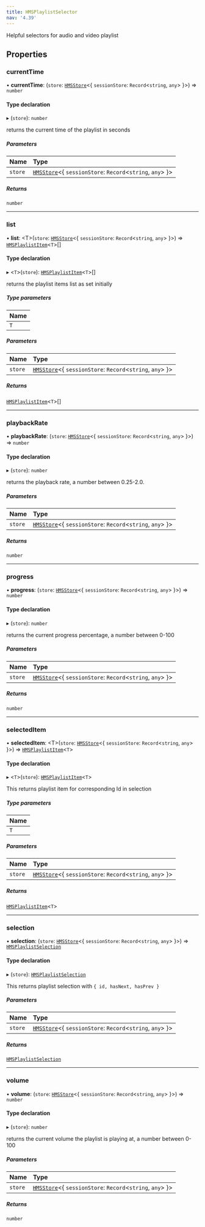 ```yaml
---
title: HMSPlaylistSelector
nav: '4.39'
---
```


Helpful selectors for audio and video playlist

## Properties

### currentTime

• **currentTime**: (`store`: [`HMSStore`](/api-reference/javascript/v2/interfaces/HMSStore)<{ `sessionStore`: `Record`<`string`, `any`\> }\>) => `number`

#### Type declaration

▸ (`store`): `number`

returns the current time of the playlist in seconds

##### Parameters

| Name    | Type                                                                                                            |
| :------ | :-------------------------------------------------------------------------------------------------------------- |
| `store` | [`HMSStore`](/api-reference/javascript/v2/interfaces/HMSStore)<{ `sessionStore`: `Record`<`string`, `any`\> }\> |

##### Returns

`number`

---

### list

• **list**: <T\>(`store`: [`HMSStore`](/api-reference/javascript/v2/interfaces/HMSStore)<{ `sessionStore`: `Record`<`string`, `any`\> }\>) => [`HMSPlaylistItem`](/api-reference/javascript/v2/interfaces/HMSPlaylistItem)<`T`\>[]

#### Type declaration

▸ <`T`\>(`store`): [`HMSPlaylistItem`](/api-reference/javascript/v2/interfaces/HMSPlaylistItem)<`T`\>[]

returns the playlist items list as set initially

##### Type parameters

| Name |
| :--- |
| `T`  |

##### Parameters

| Name    | Type                                                                                                            |
| :------ | :-------------------------------------------------------------------------------------------------------------- |
| `store` | [`HMSStore`](/api-reference/javascript/v2/interfaces/HMSStore)<{ `sessionStore`: `Record`<`string`, `any`\> }\> |

##### Returns

[`HMSPlaylistItem`](/api-reference/javascript/v2/interfaces/HMSPlaylistItem)<`T`\>[]

---

### playbackRate

• **playbackRate**: (`store`: [`HMSStore`](/api-reference/javascript/v2/interfaces/HMSStore)<{ `sessionStore`: `Record`<`string`, `any`\> }\>) => `number`

#### Type declaration

▸ (`store`): `number`

returns the playback rate, a number between 0.25-2.0.

##### Parameters

| Name    | Type                                                                                                            |
| :------ | :-------------------------------------------------------------------------------------------------------------- |
| `store` | [`HMSStore`](/api-reference/javascript/v2/interfaces/HMSStore)<{ `sessionStore`: `Record`<`string`, `any`\> }\> |

##### Returns

`number`

---

### progress

• **progress**: (`store`: [`HMSStore`](/api-reference/javascript/v2/interfaces/HMSStore)<{ `sessionStore`: `Record`<`string`, `any`\> }\>) => `number`

#### Type declaration

▸ (`store`): `number`

returns the current progress percentage, a number between 0-100

##### Parameters

| Name    | Type                                                                                                            |
| :------ | :-------------------------------------------------------------------------------------------------------------- |
| `store` | [`HMSStore`](/api-reference/javascript/v2/interfaces/HMSStore)<{ `sessionStore`: `Record`<`string`, `any`\> }\> |

##### Returns

`number`

---

### selectedItem

• **selectedItem**: <T\>(`store`: [`HMSStore`](/api-reference/javascript/v2/interfaces/HMSStore)<{ `sessionStore`: `Record`<`string`, `any`\> }\>) => [`HMSPlaylistItem`](/api-reference/javascript/v2/interfaces/HMSPlaylistItem)<`T`\>

#### Type declaration

▸ <`T`\>(`store`): [`HMSPlaylistItem`](/api-reference/javascript/v2/interfaces/HMSPlaylistItem)<`T`\>

This returns playlist item for corresponding Id in selection

##### Type parameters

| Name |
| :--- |
| `T`  |

##### Parameters

| Name    | Type                                                                                                            |
| :------ | :-------------------------------------------------------------------------------------------------------------- |
| `store` | [`HMSStore`](/api-reference/javascript/v2/interfaces/HMSStore)<{ `sessionStore`: `Record`<`string`, `any`\> }\> |

##### Returns

[`HMSPlaylistItem`](/api-reference/javascript/v2/interfaces/HMSPlaylistItem)<`T`\>

---

### selection

• **selection**: (`store`: [`HMSStore`](/api-reference/javascript/v2/interfaces/HMSStore)<{ `sessionStore`: `Record`<`string`, `any`\> }\>) => [`HMSPlaylistSelection`](/api-reference/javascript/v2/interfaces/HMSPlaylistSelection)

#### Type declaration

▸ (`store`): [`HMSPlaylistSelection`](/api-reference/javascript/v2/interfaces/HMSPlaylistSelection)

This returns playlist selection with `{ id, hasNext, hasPrev }`

##### Parameters

| Name    | Type                                                                                                            |
| :------ | :-------------------------------------------------------------------------------------------------------------- |
| `store` | [`HMSStore`](/api-reference/javascript/v2/interfaces/HMSStore)<{ `sessionStore`: `Record`<`string`, `any`\> }\> |

##### Returns

[`HMSPlaylistSelection`](/api-reference/javascript/v2/interfaces/HMSPlaylistSelection)

---

### volume

• **volume**: (`store`: [`HMSStore`](/api-reference/javascript/v2/interfaces/HMSStore)<{ `sessionStore`: `Record`<`string`, `any`\> }\>) => `number`

#### Type declaration

▸ (`store`): `number`

returns the current volume the playlist is playing at, a number between 0-100

##### Parameters

| Name    | Type                                                                                                            |
| :------ | :-------------------------------------------------------------------------------------------------------------- |
| `store` | [`HMSStore`](/api-reference/javascript/v2/interfaces/HMSStore)<{ `sessionStore`: `Record`<`string`, `any`\> }\> |

##### Returns

`number`
